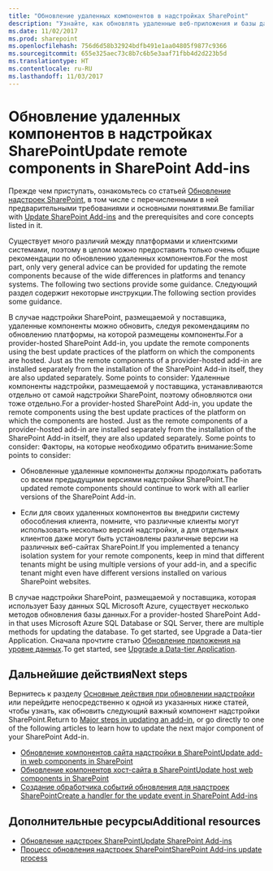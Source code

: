 ```yaml
---
title: "Обновление удаленных компонентов в надстройках SharePoint"
description: "Узнайте, как обновлять удаленные веб-приложения и базы данных в надстройках SharePoint."
ms.date: 11/02/2017
ms.prod: sharepoint
ms.openlocfilehash: 756d6d58b32924bdfb491e1aa04805f9877c9366
ms.sourcegitcommit: 655e325aec73c8b7c6b5e3aaf71fbb4d2d223b5d
ms.translationtype: HT
ms.contentlocale: ru-RU
ms.lasthandoff: 11/03/2017
---
```

# <a name="update-remote-components-in-sharepoint-add-ins"></a><span data-ttu-id="9ad68-103">Обновление удаленных компонентов в надстройках SharePoint</span><span class="sxs-lookup"><span data-stu-id="9ad68-103">Update remote components in SharePoint Add-ins</span></span>

<span data-ttu-id="9ad68-104">Прежде чем приступать, ознакомьтесь со статьей [Обновление надстроек SharePoint](update-sharepoint-add-ins.md), в том числе с перечисленными в ней предварительными требованиями и основными понятиями.</span><span class="sxs-lookup"><span data-stu-id="9ad68-104">Be familiar with  [Update SharePoint Add-ins](update-sharepoint-add-ins.md) and the prerequisites and core concepts listed in it.</span></span>

<span data-ttu-id="9ad68-105">Существует много различий между платформами и клиентскими системами, поэтому в целом можно предоставить только очень общие рекомендации по обновлению удаленных компонентов.</span><span class="sxs-lookup"><span data-stu-id="9ad68-105">For the most part, only very general advice can be provided for updating the remote components because of the wide differences in platforms and tenancy systems. The following two sections provide some guidance.</span></span> <span data-ttu-id="9ad68-106">Следующий раздел содержит некоторые инструкции.</span><span class="sxs-lookup"><span data-stu-id="9ad68-106">The following section provides some guidance.</span></span>

<span data-ttu-id="9ad68-107">В случае надстройки SharePoint, размещаемой у поставщика, удаленные компоненты можно обновить, следуя рекомендациям по обновлению платформы, на которой размещены компоненты.</span><span class="sxs-lookup"><span data-stu-id="9ad68-107">For a provider-hosted SharePoint Add-in, you update the remote components using the best update practices of the platform on which the components are hosted. Just as the remote components of a provider-hosted add-in are installed separately from the installation of the SharePoint Add-in itself, they are also updated separately. Some points to consider:</span></span> <span data-ttu-id="9ad68-108">Удаленные компоненты надстройки, размещаемой у поставщика, устанавливаются отдельно от самой надстройки SharePoint, поэтому обновляются они тоже отдельно.</span><span class="sxs-lookup"><span data-stu-id="9ad68-108">For a provider-hosted SharePoint Add-in, you update the remote components using the best update practices of the platform on which the components are hosted. Just as the remote components of a provider-hosted add-in are installed separately from the installation of the SharePoint Add-in itself, they are also updated separately. Some points to consider:</span></span> <span data-ttu-id="9ad68-109">Факторы, на которые необходимо обратить внимание:</span><span class="sxs-lookup"><span data-stu-id="9ad68-109">Some points to consider:</span></span>

- <span data-ttu-id="9ad68-110">Обновленные удаленные компоненты должны продолжать работать со всеми предыдущими версиями надстройки SharePoint.</span><span class="sxs-lookup"><span data-stu-id="9ad68-110">The updated remote components should continue to work with all earlier versions of the SharePoint Add-in.</span></span>

- <span data-ttu-id="9ad68-111">Если для своих удаленных компонентов вы внедрили систему обособления клиента, помните, что различные клиенты могут использовать несколько версий надстройки, а для отдельных клиентов даже могут быть установлены различные версии на различных веб-сайтах SharePoint.</span><span class="sxs-lookup"><span data-stu-id="9ad68-111">If you implemented a tenancy isolation system for your remote components, keep in mind that different tenants might be using multiple versions of your add-in, and a specific tenant might even have different versions installed on various SharePoint websites.</span></span>

<span data-ttu-id="9ad68-112">В случае надстройки SharePoint, размещаемой у поставщика, которая использует Базу данных SQL Microsoft Azure, существует несколько методов обновления базы данных.</span><span class="sxs-lookup"><span data-stu-id="9ad68-112">For a provider-hosted SharePoint Add-in that uses Microsoft Azure SQL Database or SQL Server, there are multiple methods for updating the database. To get started, see  Upgrade a Data-tier Application.</span></span> <span data-ttu-id="9ad68-113">Сначала прочтите статью [Обновление приложения на уровне данных](http://msdn.microsoft.com/library/c117df94-f02b-403f-9383-ec5b3ac3763c.aspx).</span><span class="sxs-lookup"><span data-stu-id="9ad68-113">To get started, see [Upgrade a Data-tier Application](http://msdn.microsoft.com/library/c117df94-f02b-403f-9383-ec5b3ac3763c.aspx).</span></span>

## <a name="next-steps"></a><span data-ttu-id="9ad68-114">Дальнейшие действия</span><span class="sxs-lookup"><span data-stu-id="9ad68-114">Next steps</span></span>

<span data-ttu-id="9ad68-115">Вернитесь к разделу [Основные действия при обновлении надстройки](update-sharepoint-add-ins.md#MajorAppUpgradeSteps) или перейдите непосредственно к одной из указанных ниже статей, чтобы узнать, как обновить следующий важный компонент надстройки SharePoint.</span><span class="sxs-lookup"><span data-stu-id="9ad68-115">Return to  [Major steps in updating an add-in](update-sharepoint-add-ins.md#MajorAppUpgradeSteps), or go directly to one of the following articles to learn how to update the next major component of your SharePoint Add-in.</span></span>

-  [<span data-ttu-id="9ad68-116">Обновление компонентов сайта надстройки в SharePoint</span><span class="sxs-lookup"><span data-stu-id="9ad68-116">Update add-in web components in SharePoint</span></span>](update-add-in-web-components-in-sharepoint.md)
-  [<span data-ttu-id="9ad68-117">Обновление компонентов хост-сайта в SharePoint</span><span class="sxs-lookup"><span data-stu-id="9ad68-117">Update host web components in SharePoint</span></span>](update-host-web-components-in-sharepoint.md)
-  [<span data-ttu-id="9ad68-118">Создание обработчика событий обновления для надстроек SharePoint</span><span class="sxs-lookup"><span data-stu-id="9ad68-118">Create a handler for the update event in SharePoint Add-ins</span></span>](create-a-handler-for-the-update-event-in-sharepoint-add-ins.md)

## <a name="additional-resources"></a><span data-ttu-id="9ad68-119">Дополнительные ресурсы</span><span class="sxs-lookup"><span data-stu-id="9ad68-119">Additional resources</span></span>

-  [<span data-ttu-id="9ad68-120">Обновление надстроек SharePoint</span><span class="sxs-lookup"><span data-stu-id="9ad68-120">Update SharePoint Add-ins</span></span>](update-sharepoint-add-ins.md)
-  [<span data-ttu-id="9ad68-121">Процесс обновления надстроек SharePoint</span><span class="sxs-lookup"><span data-stu-id="9ad68-121">SharePoint Add-ins update process</span></span>](sharepoint-add-ins-update-process.md) 
    
 

